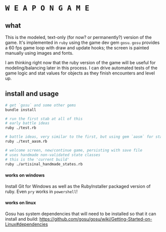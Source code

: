 # `W E A P O N G A M E`

## what
This is the modeled, text-only (for now? or permanently?) version of the game. It's implemented
in `ruby` using the game dev gem `gosu`. `gosu` provides a 60 fps game loop with draw and update
hooks; the screen is painted manually using images and fonts.

I am thinking right now that the ruby version of the game will be useful for modeling/balancing
later in this process. I can drive automated tests of the game logic and stat values for objects
as they finish encounters and level up.

## install and usage
```bash
# get `gosu` and some other gems
bundle install

# run the first stab at all of this
# early battle ideas
ruby ./test.rb

# battle ideas, very similar to the first, but using gem `aasm` for state changes
ruby ./test_aasm.rb

# welcome screen, new/continue game, persisting with save file
# uses handmade non-validated state classes
# this is the 'current build'
ruby ./artisinal_handmade_states.rb
```

#### works on windows
Install Git for Windows as well as the RubyInstaller packaged version of ruby.
Even `pry` works in `powershell`!

#### works on linux
Gosu has system dependencies that will need to be installed so that it can install and build: 
https://github.com/gosu/gosu/wiki/Getting-Started-on-Linux#dependencies
